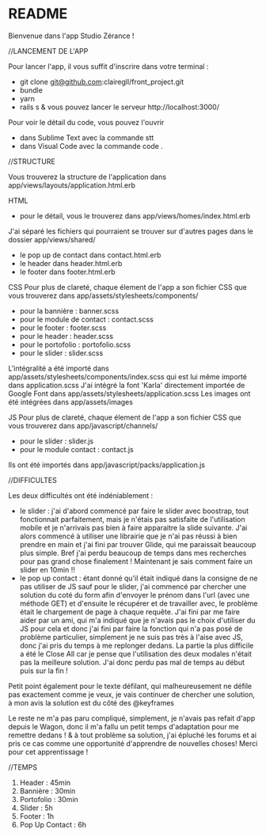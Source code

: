 # README

Bienvenue dans l'app Studio Zérance !

//LANCEMENT DE L'APP

Pour lancer l'app, il vous suffit d'inscrire dans votre terminal :
- git clone git@github.com:clairegll/front_project.git
- bundle
- yarn
- rails s & vous pouvez lancer le serveur http://localhost:3000/

Pour voir le détail du code, vous pouvez l'ouvrir
- dans Sublime Text avec la commande stt
- dans Visual Code avec la commande code .

//STRUCTURE

Vous trouverez la structure de l'application dans app/views/layouts/application.html.erb

HTML
- pour le détail, vous le trouverez dans app/views/homes/index.html.erb

J'ai séparé les fichiers qui pourraient se trouver sur d'autres pages dans le dossier app/views/shared/
  - le pop up de contact dans contact.html.erb
  - le header dans header.html.erb
  - le footer dans footer.html.erb

CSS
Pour plus de clareté, chaque élement de l'app a son fichier CSS que vous trouverez dans app/assets/stylesheets/components/
- pour la bannière : banner.scss
- pour le module de contact : contact.scss
- pour le footer : footer.scss
- pour le header : header.scss
- pour le portofolio : portofolio.scss
- pour le slider : slider.scss

L'intégralité a été importé dans app/assets/stylesheets/components/index.scss qui est lui même importé dans application.scss
J'ai intégré la font 'Karla' directement importée de Google Font dans app/assets/stylesheets/application.scss
Les images ont été intégrées dans app/assets/images

JS
Pour plus de clareté, chaque élement de l'app a son fichier CSS que vous trouverez dans app/javascript/channels/
- pour le slider : slider.js
- pour le module contact : contact.js

Ils ont été importés dans app/javascript/packs/application.js

//DIFFICULTES

Les deux difficultés ont été indéniablement :
- le slider : j'ai d'abord commencé par faire le slider avec boostrap, tout fonctionnait parfaitement, mais je n'étais pas satisfaite de l'utilisation mobile et je n'arrivais pas bien à faire apparaitre la slide suivante.
J'ai alors commencé à utiliser une librairie que je n'ai pas réussi à bien prendre en main et j'ai fini par trouver Glide, qui me paraissait beaucoup plus simple. Bref j'ai perdu beaucoup de temps dans mes recherches pour pas grand chose finalement ! Maintenant je sais comment faire un slider en 10min !!
- le pop up contact : étant donné qu'il était indiqué dans la consigne de ne pas utiliser de JS sauf pour le slider, j'ai commencé par chercher une solution du coté du form afin d'envoyer le prénom dans l'url (avec une méthode GET) et d'ensuite le récupérer et de travailler avec, le problème était le chargement de page à chaque requête.
J'ai fini par me faire aider par un ami, qui m'a indiqué que je n'avais pas le choix d'utiliser du JS pour cela et donc j'ai fini par faire la fonction qui n'a pas posé de problème particulier, simplement je ne suis pas très à l'aise avec JS, donc j'ai pris du temps à me replonger dedans.
La partie la plus difficile a été le Close All car je pense que l'utilisation des deux modales n'était pas la meilleure solution. J'ai donc perdu pas mal de temps au début puis sur la fin !

Petit point également pour le texte défilant, qui malheureusement ne défile pas exactement comme je veux, je vais continuer de chercher une solution, à mon avis la solution est du côté des @keyframes

Le reste ne m'a pas paru compliqué, simplement, je n'avais pas refait d'app depuis le Wagon, donc il m'a fallu un petit temps d'adaptation pour me remettre dedans !
& à tout problème sa solution, j'ai épluché les forums et ai pris ce cas comme une opportunité d'apprendre de nouvelles choses! Merci pour cet apprentissage !

//TEMPS

1. Header : 45min
2. Bannière : 30min
3. Portofolio : 30min
4. Slider : 5h
5. Footer : 1h
6. Pop Up Contact : 6h
